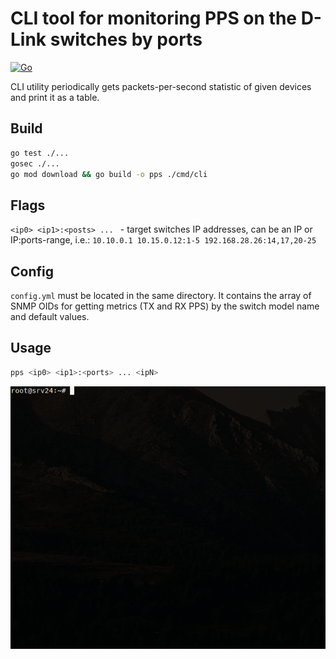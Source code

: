 # CLI tool for monitoring PPS on the D-Link switches by ports
[![Go](https://github.com/sir-go/snmp-pps-get/actions/workflows/go.yml/badge.svg)](https://github.com/sir-go/snmp-pps-get/actions/workflows/go.yml)

CLI utility periodically gets packets-per-second statistic of given devices and print it as a table.

## Build
```bash
go test ./...
gosec ./...
go mod download && go build -o pps ./cmd/cli
```

## Flags
`<ip0> <ip1>:<posts> ... ` - target switches IP addresses, can be an IP or IP:ports-range, i.e.:
`10.10.0.1 10.15.0.12:1-5 192.168.28.26:14,17,20-25`

## Config
`config.yml` must be located in the same directory. It contains the array of SNMP OIDs for getting metrics
(TX and RX PPS) by the switch model name and default values.

## Usage
```bash
pps <ip0> <ip1>:<ports> ... <ipN>
```

![](pps.gif)
